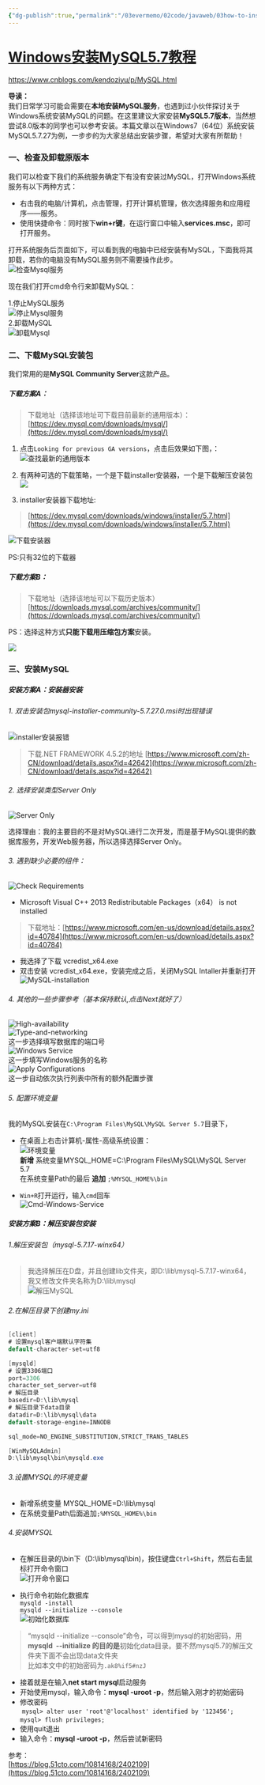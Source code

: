```yaml
---
{"dg-publish":true,"permalink":"/03evermemo/02code/javaweb/03how-to-install-mysql-5-7-mysql/"}
---
```



# [Windows安装MySQL5.7教程](https://www.cnblogs.com/kendoziyu/p/MySQL.html)

https://www.cnblogs.com/kendoziyu/p/MySQL.html

**导读：**  
我们日常学习可能会需要在**本地安装MySQL服务**，也遇到过小伙伴探讨关于Windows系统安装MySQL的问题。在这里建议大家安装**MySQL5.7版本**，当然想尝试8.0版本的同学也可以参考安装。本篇文章以在Windows7（64位）系统安装MySQL5.7.27为例，一步步的为大家总结出安装步骤，希望对大家有所帮助！

### 一、检查及卸载原版本

我们可以检查下我们的系统服务确定下有没有安装过MySQL，打开Windows系统服务有以下两种方式：

-   右击我的电脑/计算机，点击管理，打开计算机管理，依次选择服务和应用程序——服务。
-   使用快捷命令：同时按下**win+r键**，在运行窗口中输入**services.msc**，即可打开服务。

打开系统服务后页面如下，可以看到我的电脑中已经安装有MySQL，下面我将其卸载，若你的电脑没有MySQL服务则不需要操作此步。  
![检查Mysql服务](https://img2018.cnblogs.com/blog/1730512/201910/1730512-20191002105417276-217001891.png "检查Mysql服务")

现在我们打开cmd命令行来卸载MySQL：

1.停止MySQL服务  
![停止Mysql服务](https://img2018.cnblogs.com/blog/1730512/201910/1730512-20191002105456062-1583359584.png "停止Mysql服务")  
2.卸载MySQL  
![卸载Mysql](https://img2018.cnblogs.com/blog/1730512/201910/1730512-20191002105524805-457396218.png "卸载Mysql")

### 二、下载MySQL安装包

我们常用的是**MySQL Community Server**这款产品。

##### 下载方案A：

> 下载地址（选择该地址可下载目前最新的通用版本）：  
> [https://dev.mysql.com/downloads/mysql/](https://dev.mysql.com/downloads/mysql/)

1.  点击`Looking for previous GA versions`，点击后效果如下图，：  
    ![查找最新的通用版本](https://img2018.cnblogs.com/blog/1730512/201910/1730512-20191002105603734-976233778.png "查找最新的通用版本")
    
2.  有两种可选的下载策略，一个是下载installer安装器，一个是下载解压安装包  
    ![](https://img2018.cnblogs.com/blog/1730512/201910/1730512-20191002105718006-80264316.png)
    
3.  installer安装器下载地址:
    

> [https://dev.mysql.com/downloads/windows/installer/5.7.html](https://dev.mysql.com/downloads/windows/installer/5.7.html)

![下载安装器](https://img2018.cnblogs.com/blog/1730512/201910/1730512-20191002105747162-1277733805.png)

PS:只有32位的下载器

##### 下载方案B：

> 下载地址（选择该地址可以下载历史版本）  
> [https://downloads.mysql.com/archives/community/](https://downloads.mysql.com/archives/community/)

PS：选择这种方式**只能下载用压缩包方案**安装。

![](https://img2018.cnblogs.com/blog/1730512/201910/1730512-20191002105836291-1834009670.png)

### 三、安装MySQL

##### 安装方案A：安装器安装

###### 1. 双击安装包mysql-installer-community-5.7.27.0.msi时出现错误

![installer安装报错](https://img2018.cnblogs.com/blog/1730512/201910/1730512-20191003122859389-1971663578.png)

> 下载.NET FRAMEWORK 4.5.2的地址 [https://www.microsoft.com/zh-CN/download/details.aspx?id=42642](https://www.microsoft.com/zh-CN/download/details.aspx?id=42642)

###### 2. 选择安装类型Server Only

![Server Only](https://img2018.cnblogs.com/blog/1730512/201910/1730512-20191003123008831-453269682.png)

选择理由：我的主要目的不是对MySQL进行二次开发，而是基于MySQL提供的数据库服务，开发Web服务器，所以选择选择Server Only。

###### 3. 遇到缺少必要的组件：

![Check Requirements](https://img2018.cnblogs.com/blog/1730512/201910/1730512-20191003123041760-1437047115.png)

-   Microsoft Visual C++ 2013 Redistributable Packages（x64） is not installed

> 下载地址：[https://www.microsoft.com/en-us/download/details.aspx?id=40784](https://www.microsoft.com/en-us/download/details.aspx?id=40784)

-   我选择了下载 vcredist_x64.exe
-   双击安装 vcredist_x64.exe，安装完成之后，关闭MySQL Intaller并重新打开  
    ![MySQL-installation](https://img2018.cnblogs.com/blog/1730512/201910/1730512-20191003123120007-1732055678.png)

###### 4. 其他的一些步骤参考（基本保持默认,点击Next就好了）

![High-availability](https://img2018.cnblogs.com/blog/1730512/201910/1730512-20191003123202668-1358491620.png)  
![Type-and-networking](https://img2018.cnblogs.com/blog/1730512/201910/1730512-20191003123235586-1307104687.png)  
这一步选择填写数据库的端口号  
![Windows Service](https://img2018.cnblogs.com/blog/1730512/201910/1730512-20191003123333492-1449855759.png)  
这一步填写Windows服务的名称  
![Apply Configurations](https://img2018.cnblogs.com/blog/1730512/201910/1730512-20191003123400271-794557846.png)  
这一步自动依次执行列表中所有的额外配置步骤

###### 5. 配置环境变量

我的MySQL安装在`C:\Program Files\MySQL\MySQL Server 5.7`目录下，

-   在桌面上右击计算机-属性-高级系统设置：  
    ![环境变量](https://img2018.cnblogs.com/blog/1730512/201910/1730512-20191003123443242-709003050.png)  
    **新增** 系统变量MYSQL_HOME=C:\Program Files\MySQL\MySQL Server 5.7  
    在系统变量Path的最后 **追加** `;%MYSQL_HOME%\bin`
    
-   `Win+R`打开运行，输入`cmd`回车  
    ![Cmd-Windows-Service](https://img2018.cnblogs.com/blog/1730512/201910/1730512-20191003123504019-1764572605.png)
    

##### 安装方案B：解压安装包安装

###### 1.解压安装包（mysql-5.7.17-winx64）

> 我选择解压在D盘，并且创建lib文件夹，即D:\lib\mysql-5.7.17-winx64，我又修改文件夹名称为D:\lib\mysql  
> ![解压MySQL](https://img2018.cnblogs.com/blog/1730512/201910/1730512-20191007001628194-2037607139.png)

###### 2.在解压目录下创建my.ini

```csharp
[client]
# 设置mysql客户端默认字符集
default-character-set=utf8

[mysqld]
# 设置3306端口
port=3306
character_set_server=utf8
# 解压目录
basedir=D:\lib\mysql
# 解压目录下data目录
datadir=D:\lib\mysql\data
default-storage-engine=INNODB

sql_mode=NO_ENGINE_SUBSTITUTION,STRICT_TRANS_TABLES

[WinMySQLAdmin]
D:\lib\mysql\bin\mysqld.exe

```

###### 3.设置MYSQL的环境变量

-   新增系统变量 MYSQL_HOME=D:\lib\mysql
-   在系统变量Path后面追加`;%MYSQL_HOME%\bin`

###### 4.安装MYSQL

-   在解压目录的\bin下（D:\lib\mysql\bin)，按住键盘`Ctrl+Shift`，然后右击鼠标打开命令窗口  
    ![打开命令窗口](https://img2018.cnblogs.com/blog/1730512/201910/1730512-20191007001651827-785308498.png)
    
-   执行命令初始化数据库  
    `mysqld -install`  
    `mysqld --initialize --console`  
    ![初始化数据库](https://img2018.cnblogs.com/blog/1730512/201910/1730512-20191007001732043-1502848367.png)
    

> “mysqld --initialize --console”命令，可以得到mysql的初始密码，用**mysqld  --initialize 的目的是**初始化data目录。要不然mysql5.7的解压文件夹下面不会出现data文件夹  
> 比如本文中的初始密码为`.ak8%if5#nzJ`

-   接着就是在输入**net start mysql**启动服务
-   开始使用mysql，输入命令：**mysql -uroot -p**，然后输入刚才的初始密码
-   修改密码  
     `mysql> alter user 'root'@'localhost' identified by '123456';`  
    `mysql> flush privileges;`
-   使用quit退出
-   输入命令：**mysql -uroot -p**，然后尝试新密码

参考：  
[https://blog.51cto.com/10814168/2402109](https://blog.51cto.com/10814168/2402109)


